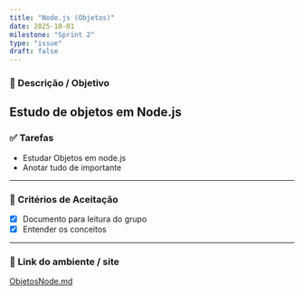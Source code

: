 ```yaml
---
title: "Node.js (Objetos)"
date: 2025-10-01
milestone: "Sprint 2"
type: "issue"
draft: false
---
```


### 📝 Descrição / Objetivo  
Estudo de objetos em Node.js
---

### ✅ Tarefas  
- Estudar Objetos em node.js
- Anotar tudo de importante

---

### 📌 Critérios de Aceitação  
- [x]  Documento para leitura do grupo
- [x]  Entender os conceitos
---

### 🔗 Link do ambiente / site  
[ObjetosNode.md](https://github.com/unb-mds/2025-2-Squad-10/blob/main/doc/backend/node.js/objetosnode.md)


